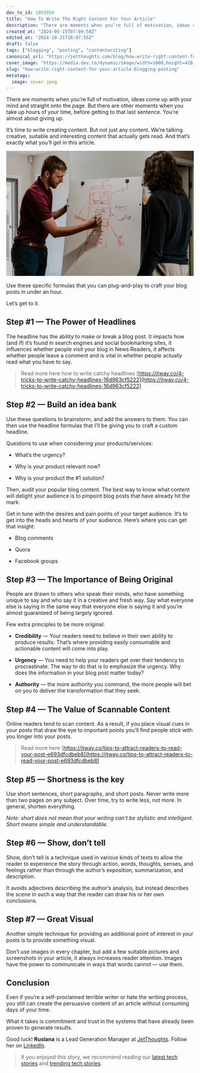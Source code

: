 ```yaml
---
dev_to_id: 1853550
title: "How To Write The Right Content For Your Article"
description: "There are moments when you’re full of motivation, ideas come up with your mind and straight onto the..."
created_at: "2024-05-15T07:00:58Z"
edited_at: "2024-10-21T18:07:55Z"
draft: false
tags: ["blogging", "posting", "contentwriting"]
canonical_url: "https://jetthoughts.com/blog/how-write-right-content-for-your-article-blogging-posting/"
cover_image: "https://media.dev.to/dynamic/image/width=1000,height=420,fit=cover,gravity=auto,format=auto/https%3A%2F%2Fraw.githubusercontent.com%2Fjetthoughts%2Fjetthoughts.github.io%2Fmaster%2Fstatic%2Fassets%2Fimg%2Fblog%2Fhow-write-right-content-for-your-article-blogging-posting%2Ffile_0.jpeg"
slug: "how-write-right-content-for-your-article-blogging-posting"
metatags:
  image: cover.jpeg
---
```

There are moments when you’re full of motivation, ideas come up with your mind and straight onto the page. But there are other moments when you take up hours of your time, before getting to that last sentence. You’re almost about giving up.

It’s time to write creating content. But not just any content. We’re talking creative, suitable and interesting content that actually gets read. And that’s exactly what you’ll get in this article.

![Photo by [Kaleidico](https://unsplash.com/@kaleidico?utm_source=unsplash&utm_medium=referral&utm_content=creditCopyText) on [Unsplash](https://unsplash.com/s/photos/content?utm_source=unsplash&utm_medium=referral&utm_content=creditCopyText)](file_0.jpeg)

Use these specific formulas that you can plug-and-play to craft your blog posts in under an hour.

Let’s get to it.

## Step #1 — The Power of Headlines

The headline has the ability to make or break a blog post. It impacts how (and if) it’s found in search engines and social bookmarking sites, it influences whether people visit your blog in News Readers, it affects whether people leave a comment and is vital in whether people actually read what you have to say.
>  Read more here how to write catchy headlines [https://jtway.co/4-tricks-to-write-catchy-headlines-16d963cf5222](https://jtway.co/4-tricks-to-write-catchy-headlines-16d963cf5222)

## Step #2 — Build an idea bank

Use these questions to brainstorm, and add the answers to them. You can then use the headline formulas that I’ll be giving you to craft a custom headline.

Questions to use when considering your products/services:

* What’s the urgency?

* Why is your product relevant now?

* Why is your product the #1 solution?

Then, audit your popular blog content. The best way to know what content will delight your audience is to pinpoint blog posts that have already hit the mark.

Get in tune with the desires and pain points of your target audience. It’s to get into the heads and hearts of your audience. Here’s where you can get that insight:

* Blog comments

* Quora

* Facebook groups

## Step #3 — The Importance of Being Original

People are drawn to others who speak their minds, who have something unique to say and who say it in a creative and fresh way. Say what everyone else is saying in the same way that everyone else is saying it and you’re almost guaranteed of being largely ignored.

Few extra principles to be more original:

* **Credibility** — Your readers need to believe in their own ability to produce results. That’s where providing easily consumable and actionable content will come into play.

* **Urgency** — You need to help your readers get over their tendency to procrastinate. The way to do that is to emphasize the urgency. Why does the information in your blog post matter today?

* **Authority** — the more authority you command, the more people will bet on you to deliver the transformation that they seek.

## Step #4 — The Value of Scannable Content

Online readers tend to scan content. As a result, if you place visual cues in your posts that draw the eye to important points you’ll find people stick with you longer into your posts.
>  Read more here [https://jtway.co/tips-to-attract-readers-to-read-your-post-e693dfcdbeb8](https://jtway.co/tips-to-attract-readers-to-read-your-post-e693dfcdbeb8)

## Step #5 — Shortness is the key

Use short sentences, short paragraphs, and short posts. Never write more than two pages on any subject. Over time, try to write less, not more. In general, shorten everything.

*Note: short does not mean that your writing can’t be stylistic and intelligent. Short means simple and understandable.*

## Step #6 — Show, don’t tell

Show, don’t tell is a technique used in various kinds of texts to allow the reader to experience the story through action, words, thoughts, senses, and feelings rather than through the author’s exposition, summarization, and description.

It avoids adjectives describing the author’s analysis, but instead describes the scene in such a way that the reader can draw his or her own conclusions.

## Step #7 — Great Visual

Another simple technique for providing an additional point of interest in your posts is to provide something visual.

Don’t use images in every chapter, but add a few suitable pictures and screenshots in your article, it always increases reader attention. Images have the power to communicate in ways that words cannot — use them.

## Conclusion

Even if you’re a self-proclaimed terrible writer or hate the writing process, you still can create the persuasive content of an article without consuming days of your time.

What it takes is commitment and trust in the systems that have already been proven to generate results.

Good luck!
**Ruslana** is a Lead Generation Manager at [JetThoughts](https://www.jetthoughts.com/). Follow her on [LinkedIn](https://www.linkedin.com/in/ruslana-brykaliuk-970016135/).
>  If you enjoyed this story, we recommend reading our [latest tech stories](https://jtway.co/latest) and [trending tech stories](https://jtway.co/trending).
